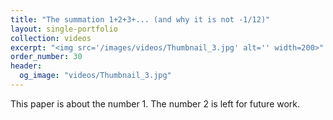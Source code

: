 ```yaml
---
title: "The summation 1+2+3+... (and why it is not -1/12)"
layout: single-portfolio
collection: videos
excerpt: "<img src='/images/videos/Thumbnail_3.jpg' alt='' width=200>"
order_number: 30
header: 
  og_image: "videos/Thumbnail_3.jpg"
---
```


This paper is about the number 1. The number 2 is left for future work.